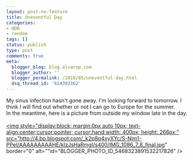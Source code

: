 ```yaml
---
layout: post-no-feature
title: Uneventful Day
categories:
- HDR
- random
tags: []
status: publish
type: post
comments: true
meta:
  blogger_blog: blog.alvarop.com
  blogger_author: ''
  blogger_permalink: /2010/05/uneventful-day.html
  dsq_thread_id: '614392362'
---
```

My sinus infection hasn't gone away. I'm looking forward to tomorrow. I think I will find out whether or not I can go to Europe for the summer.<br />In the meantime, here is a picture from outside my window late in the day.<br /><br /><a onblur="try {parent.deselectBloggerImageGracefully();} catch(e) {}" href="http://4.bp.blogspot.com/_k2p8q4xyXYc/S-Njm1-PPeI/AAAAAAAAAHE/klzJsHaRmgI/s1600/IMG_1086_7_8_final.jpg"><img style="display:block; margin:0px auto 10px; text-align:center;cursor:pointer; cursor:hand;width: 400px; height: 266px;" src="http://4.bp.blogspot.com/_k2p8q4xyXYc/S-Njm1-PPeI/AAAAAAAAAHE/klzJsHaRmgI/s400/IMG_1086_7_8_final.jpg" border="0" alt=""id="BLOGGER_PHOTO_ID_5468323891532217826" /></a>
